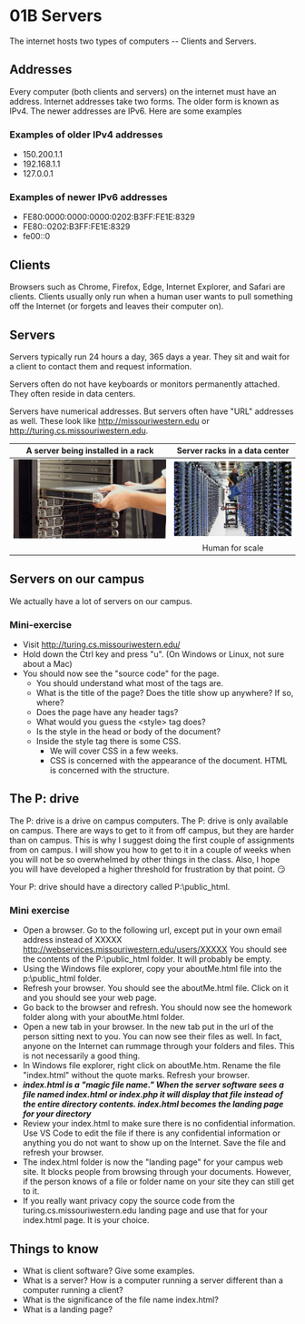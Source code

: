 # 01B Servers

The internet hosts two types of computers -- Clients and Servers.

## Addresses

Every computer (both clients and servers) on the internet must have an address.  Internet addresses take two forms.  The older form is known as IPv4.  The newer addresses are IPv6. Here are some examples

### Examples of older IPv4 addresses

* 150.200.1.1
* 192.168.1.1
* 127.0.0.1

### Examples of newer IPv6 addresses

* FE80:0000:0000:0000:0202:B3FF:FE1E:8329
* FE80::0202:B3FF:FE1E:8329
* fe00::0

## Clients

Browsers such as Chrome, Firefox, Edge, Internet Explorer, and Safari are clients.  Clients usually only run when a human user wants to pull something off the Internet (or forgets and leaves their computer on).

## Servers

Servers typically run 24 hours a day, 365 days a year. They sit and wait for a client to contact them and request information.

Servers often do not have keyboards or monitors permanently attached.  They often reside in data centers.

Servers have numerical addresses.  But servers often have "URL" addresses as well.  These look like http://missouriwestern.edu or http://turing.cs.missouriwestern.edu.

| A server being installed in a rack|Server racks in a data center|
|:---:|:---:|
|![Server in a rack](images/Rackmount-Server.jpg)|![A Data Center ](images/google-people-14-e1402017295557.jpg)|
| |Human for scale|

## Servers on our campus

We actually have a lot of servers on our campus.

### Mini-exercise

* Visit http://turing.cs.missouriwestern.edu/
* Hold down the Ctrl key and press "u".  (On Windows or Linux, not sure about a Mac)
* You should now see the "source code" for the page.  
  * You should understand what most of the tags are.
  * What is the title of the page?  Does the title show up anywhere?  If so, where?
  * Does the page have any header tags?
  * What would you guess the &lt;style&gt; tag does?
  * Is the style in the head or body of the document?
  * Inside the style tag there is some CSS.  
    * We will cover CSS in a few weeks.  
    * CSS is concerned with the appearance of the document.  HTML is concerned with the structure.

## The P: drive

The P: drive is a drive on campus computers.  The P: drive is only available on campus.  There are ways to get to it from off campus, but they are harder than on campus.  This is why I suggest doing the first couple of assignments from on campus.  I will show you how to get to it in a couple of weeks when you will not be so overwhelmed by other things in the class.  Also, I hope you will have developed a higher threshold for frustration by that point. :smirk:

Your P: drive should have a directory called P:\public_html.

### Mini exercise

* Open a browser.  Go to the following url, except put in your own email address instead of XXXXX  http://webservices.missouriwestern.edu/users/XXXXX  You should see the contents of the P:\public_html folder.  It will probably be empty.
* Using the Windows file explorer, copy your aboutMe.html file into the p:\public_html folder.
* Refresh your browser.  You should see the aboutMe.html file.  Click on it and you should see your web page.
* Go back to the browser and refresh.  You should now see the homework folder along with your aboutMe.html folder.
* Open a new tab in your browser.  In the new tab put in the url of the person sitting next to you.  You can now see their files as well.  In fact, anyone on the Internet can rummage through your folders and files.  This is not necessarily a good thing.
* In Windows file explorer, right click on aboutMe.htm.  Rename the file "index.html" without the quote marks.  Refresh your browser.
* ***index.html is a "magic file name."  When the server software sees a file named index.html or index.php it will display that file instead of the entire directory contents.  index.html becomes the landing page for your directory***
* Review your index.html to make sure there is no confidential information.  Use VS Code to edit the file if there is any confidential information or anything you do not want to show up on the Internet.  Save the file and refresh your browser.
* The index.html folder is now the "landing page" for your campus web site.  It blocks people from browsing through your documents.  However, if the person knows of a file or folder name on your site they can still get to it.
* If you really want privacy copy the source code from the turing.cs.missouriwestern.edu landing page and use that for your index.html page.  It is your choice.

## Things to know

* What is client software? Give some examples.
* What is a server?  How is a computer running a server different than a computer running a client?
* What is the significance of the file name index.html?
* What is a landing page?
  